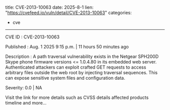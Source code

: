  
title: CVE-2013-10063
date: 2025-8-1
lien: "https://cvefeed.io/vuln/detail/CVE-2013-10063"
categories:
  - cve
---

CVE ID : CVE-2013-10063

Published :  Aug. 1
2025
9:15 p.m. | 11 hours
50 minutes ago

Description : A path traversal vulnerability exists in the Netgear SPH200D Skype phone firmware versions <= 1.0.4.80 in its embedded web server. Authenticated attackers can exploit crafted GET requests to access arbitrary files outside the web root by injecting traversal sequences. This can expose sensitive system files and configuration data.

Severity: 0.0 | NA

Visit the link for more details
such as CVSS details
affected products
timeline
and more...
